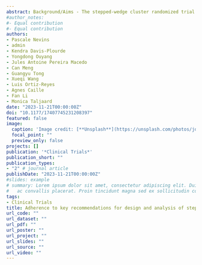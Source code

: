 ```yaml
---
abstract: Background/Aims - The stepped-wedge cluster randomized trial (SW-CRT), in which clusters are randomized to a time at which they will transition to the intervention condition – rather than a trial arm – is a relatively new design. SW-CRTs have additional design and analytical considerations compared to conventional parallel arm trials. To inform future methodological development, including guidance for trialists and the selection of parameters for statistical simulation studies, we conducted a review of recently published SW-CRTs. Specific objectives were to describe (1) the types of designs used in practice, (2) adherence to key requirements for statistical analysis, and (3) practices around covariate adjustment. We also examined changes in adherence over time and by journal impact factor. Methods - We used electronic searches to identify primary reports of SW-CRTs published 2016–2022. Two reviewers extracted information from each trial report and its protocol, if available, and resolved disagreements through discussion. Results - We identified 160 eligible trials, randomizing a median (Q1–Q3) of 11 (8–18) clusters to 5 (4–7) sequences. The majority (122, 76%) were cross-sectional (almost all with continuous recruitment), 23 (14%) were closed cohorts and 15 (9%) open cohorts. Many trials had complex design features such as multiple or multivariate primary outcomes (50, 31%) or time-dependent repeated measures (27, 22%). The most common type of primary outcome was binary (51%); continuous outcomes were less common (26%). The most frequently used method of analysis was a generalized linear mixed model (112, 70%); generalized estimating equations were used less frequently (12, 8%). Among 142 trials with fewer than 40 clusters, only 9 (6%) reported using methods appropriate for a small number of clusters. Statistical analyses clearly adjusted for time effects in 119 (74%), for within-cluster correlations in 132 (83%), and for distinct between-period correlations in 13 (8%). Covariates were included in the primary analysis of the primary outcome in 82 (51%) and were most often individual-level covariates; however, clear and complete pre-specification of covariates was uncommon. Adherence to some key methodological requirements (adjusting for time effects, accounting for within-period correlation) was higher among trials published in higher versus lower impact factor journals. Substantial improvements over time were not observed although a slight improvement was observed in the proportion accounting for a distinct between-period correlation. Conclusions - Future methods development should prioritize methods for SW-CRTs with binary or time-to-event outcomes, small numbers of clusters, continuous recruitment designs, multivariate outcomes, or time-dependent repeated measures. Trialists, journal editors, and peer reviewers should be aware that SW-CRTs have additional methodological requirements over parallel arm designs including the need to account for period effects as well as complex intracluster correlations.
#author_notes:
#- Equal contribution
#- Equal contribution
authors:
- Pascale Nevins
- admin
- Kendra Davis-Plourde
- Yongdong Ouyang
- Jules Antoine Pereira Macedo
- Can Meng
- Guangyu Tong
- Xueqi Wang
- Luis Ortiz-Reyes
- Agnes Caille
- Fan Li
- Monica Taljaard
date: "2023-11-21T00:00:00Z"
doi: "10.1177/17407745231208397"
featured: false
image:
  caption: 'Image credit: [**Unsplash**](https://unsplash.com/photos/jdD8gXaTZsc)'
  focal_point: ""
  preview_only: false
projects: []
publication: '*Clinical Trials*'
publication_short: ""
publication_types:
- "2" # journal article
publishDate: "2023-11-21T00:00:00Z"
#slides: example
# summary: Lorem ipsum dolor sit amet, consectetur adipiscing elit. Duis posuere tellus
#   ac convallis placerat. Proin tincidunt magna sed ex sollicitudin condimentum.
tags:
- Clinical Trials
title: Adherence to key recommendations for design and analysis of stepped-wedge cluster randomized trials - A review of trials published 2016–2022
url_code: ""
url_dataset: ""
url_pdf: ""
url_poster: ""
url_project: ""
url_slides: ""
url_source: ""
url_video: ""
---
```

